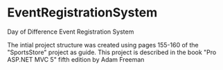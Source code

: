 # EventRegistrationSystem
Day of Difference Event Registration System

The intial project structure was created using pages 155-160 of the "SportsStore" project as guide. This project is described in the book "Pro ASP.NET MVC 5" fifth edition by Adam Freeman
